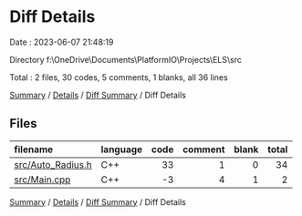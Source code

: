 # Diff Details

Date : 2023-06-07 21:48:19

Directory f:\\OneDrive\\Documents\\PlatformIO\\Projects\\ELS\\src

Total : 2 files,  30 codes, 5 comments, 1 blanks, all 36 lines

[Summary](results.md) / [Details](details.md) / [Diff Summary](diff.md) / Diff Details

## Files
| filename | language | code | comment | blank | total |
| :--- | :--- | ---: | ---: | ---: | ---: |
| [src/Auto_Radius.h](/src/Auto_Radius.h) | C++ | 33 | 1 | 0 | 34 |
| [src/Main.cpp](/src/Main.cpp) | C++ | -3 | 4 | 1 | 2 |

[Summary](results.md) / [Details](details.md) / [Diff Summary](diff.md) / Diff Details